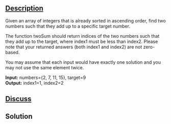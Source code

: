 ## [Description](https://leetcode.com/problems/two-sum-ii-input-array-is-sorted/#/description)
Given an array of integers that is already sorted in ascending order, find two numbers such that they add up to a specific target number.

The function twoSum should return indices of the two numbers such that they add up to the target, where index1 must be less than index2. Please note that your returned answers (both index1 and index2) are not zero-based.

You may assume that each input would have exactly one solution and you may not use the same element twice.  

**Input:** numbers={2, 7, 11, 15}, target=9   
**Output:** index1=1, index2=2

## [Discuss](https://discuss.leetcode.com/category/175/two-sum-ii-input-array-is-sorted)


## Solution
